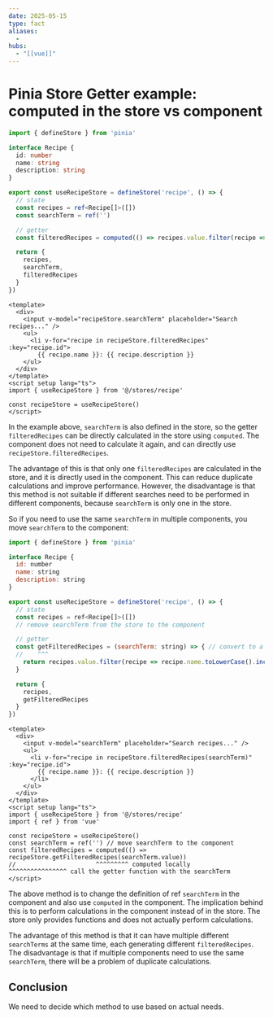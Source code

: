 ```yaml
---
date: 2025-05-15
type: fact
aliases:
  -
hubs:
  - "[[vue]]"
---
```


# Pinia Store Getter example: computed in the store vs component
```ts
import { defineStore } from 'pinia'

interface Recipe {
  id: number
  name: string
  description: string
}

export const useRecipeStore = defineStore('recipe', () => {
  // state
  const recipes = ref<Recipe[]>([])
  const searchTerm = ref('')

  // getter
  const filteredRecipes = computed(() => recipes.value.filter(recipe => recipe.name.toLowerCase().includes(searchTerm.value.toLowerCase())))

  return {
    recipes,
    searchTerm,
    filteredRecipes
  }
})
```

```vue
<template>
  <div>
    <input v-model="recipeStore.searchTerm" placeholder="Search recipes..." />
    <ul>
      <li v-for="recipe in recipeStore.filteredRecipes" :key="recipe.id">
        {{ recipe.name }}: {{ recipe.description }}
    </ul>
  </div>
</template>
<script setup lang="ts">
import { useRecipeStore } from '@/stores/recipe'

const recipeStore = useRecipeStore()
</script>
```

In the example above, `searchTerm` is also defined in the store, so the getter `filteredRecipes` can be directly calculated in the store using `computed`. The component does not need to calculate it again, and can directly use `recipeStore.filteredRecipes`.

The advantage of this is that only one `filteredRecipes` are calculated in the store, and it is directly used in the component. This can reduce duplicate calculations and improve performance. However, the disadvantage is that this method is not suitable if different searches need to be performed in different components, because `searchTerm` is only one in the store.

So if you need to use the same `searchTerm` in multiple components, you move `searchTerm` to the component:

```javascript
import { defineStore } from 'pinia'

interface Recipe {
  id: number
  name: string
  description: string
}

export const useRecipeStore = defineStore('recipe', () => {
  // state
  const recipes = ref<Recipe[]>([])
  // remove searchTerm from the store to the component

  // getter
  const getFilteredRecipes = (searchTerm: string) => { // convert to a return function
  //    ^^^
    return recipes.value.filter(recipe => recipe.name.toLowerCase().includes(searchTerm.toLowerCase()))
  }

  return {
    recipes,
    getFilteredRecipes
  }
})
```

```vue
<template>
  <div>
    <input v-model="searchTerm" placeholder="Search recipes..." />
    <ul>
      <li v-for="recipe in recipeStore.filteredRecipes(searchTerm)" :key="recipe.id">
        {{ recipe.name }}: {{ recipe.description }}
      </li>
    </ul>
  </div>
</template>
<script setup lang="ts">
import { useRecipeStore } from '@/stores/recipe'
import { ref } from 'vue'

const recipeStore = useRecipeStore()
const searchTerm = ref('') // move searchTerm to the component
const filteredRecipes = computed(() => recipeStore.getFilteredRecipes(searchTerm.value))
//                      ^^^^^^^^^ computed locally                    ^^^^^^^^^^^^^^^^ call the getter function with the searchTerm
</script>
```

The above method is to change the definition of ref `searchTerm` in the component and also use `computed` in the component. The implication behind this is to perform calculations in the component instead of in the store. The store only provides functions and does not actually perform calculations.

The advantage of this method is that it can have multiple different `searchTerms` at the same time, each generating different `filteredRecipes`. The disadvantage is that if multiple components need to use the same `searchTerm`, there will be a problem of duplicate calculations.


## Conclusion

We need to decide which method to use based on actual needs.
